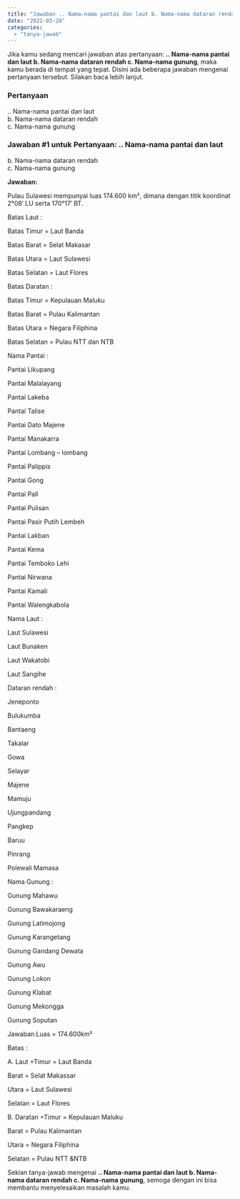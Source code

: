 ```yaml
---
title: "Jawaban .. Nama-nama pantai dan laut b. Nama-nama dataran rendah c. Nama-nama gunung​"
date: "2022-03-28"
categories: 
  - "tanya-jawab"
---
```


Jika kamu sedang mencari jawaban atas pertanyaan: **.. Nama-nama pantai dan laut b. Nama-nama dataran rendah c. Nama-nama gunung​**, maka kamu berada di tempat yang tepat. Disini ada beberapa jawaban mengenai pertanyaan tersebut. Silakan baca lebih lanjut.

### Pertanyaan

.. Nama-nama pantai dan laut  
b. Nama-nama dataran rendah  
c. Nama-nama gunung​

### Jawaban #1 untuk Pertanyaan: .. Nama-nama pantai dan laut  
b. Nama-nama dataran rendah  
c. Nama-nama gunung​

**Jawaban:**

Pulau Sulawesi mempunyai luas 174.600 km², dimana dengan titik koordinat 2°08′ LU serta 170°17′ BT.

Batas Laut :

Batas Timur = Laut Banda

Batas Barat = Selat Makasar

Batas Utara = Laut Sulawesi

Batas Selatan = Laut Flores

Batas Daratan :

Batas Timur = Kepulauan Maluku

Batas Barat = Pulau Kalimantan

Batas Utara = Negara Filiphina

Batas Selatan = Pulau NTT dan NTB

Nama Pantai :

Pantai Likupang

Pantai Malalayang

Pantai Lakeba

Pantai Talise

Pantai Dato Majene

Pantai Manakarra

Pantai Lombang – lombang

Pantai Palippis

Pantai Gong

Pantai Pall

Pantai Pulisan

Pantai Pasir Putih Lembeh

Pantai Lakban

Pantai Kema

Pantai Temboko Lehi

Pantai Nirwana

Pantai Kamali

Pantai Walengkabola

Nama Laut :

Laut Sulawesi

Laut Bunaken

Laut Wakatobi

Laut Sangihe

Dataran rendah :

Jeneponto

Bulukumba

Bantaeng

Takalar

Gowa

Selayar

Majene

Mamuju

Ujungpandang

Pangkep

Baruu

Pinrang

Polewali Mamasa

Nama Gunung :

Gunung Mahawu

Gunung Bawakaraeng

Gunung Latimojong

Gunung Karangetang

Gunung Gandang Dewata

Gunung Awu

Gunung Lokon

Gunung Klabat

Gunung Mekongga

Gunung Soputan

Jawaban:Luas = 174.600km²

Batas :

A. Laut =Timur = Laut Banda

Barat = Selat Makassar

Utara = Laut Sulawesi

Selatan = Laut Flores

B. Daratan =Timur = Kepulauan Maluku

Barat = Pulau Kalimantan

Utara = Negara Filiphina

Selatan = Pulau NTT &NTB

Sekian tanya-jawab mengenai **.. Nama-nama pantai dan laut b. Nama-nama dataran rendah c. Nama-nama gunung​**, semoga dengan ini bisa membantu menyelesaikan masalah kamu.
